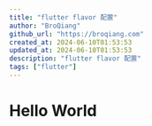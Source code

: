 ```yaml
---
title: "flutter flavor 配置"
author: "BroQiang"
github_url: "https://broqiang.com"
created_at: 2024-06-10T01:53:53
updated_at: 2024-06-10T01:53:53
description: "flutter flavor 配置"
tags: ["flutter"]
---
```



# Hello World
